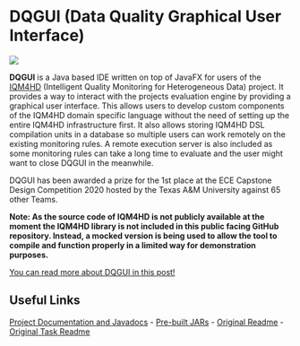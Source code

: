 # DQGUI (Data Quality Graphical User Interface)

![](https://herschel.io/assets/dqgui/dqgui-search.png)

**DQGUI** is a Java based IDE written on top of JavaFX for users of the [IQM4HD](https://iqm4hd.wp.hs-hannover.de/english.html) (Intelligent Quality Monitoring for Heterogeneous Data) project. It provides a way to interact with the projects evaluation engine by providing a graphical user interface. This allows users to develop custom components of the IQM4HD domain specific language without the need of setting up the entire IQM4HD infrastructure first. It also allows storing IQM4HD DSL compilation units in a database so multiple users can work remotely on the existing monitoring rules. A remote execution server is also included as some monitoring rules can take a long time to evaluate and the user might want to close DQGUI in the meanwhile. 

DQGUI has been awarded a prize for the 1st place at the ECE Capstone Design Competition 2020 hosted by the Texas A&M University against 65 other Teams.

**Note: As the source code of IQM4HD is not publicly available at the moment the IQM4HD library is not included in this public facing GitHub repository. Instead, a mocked version is being used to allow the tool to compile and function properly in a limited way for demonstration purposes.**


[You can read more about DQGUI in this post!](https://herschel.io/projects/dqgui)

## Useful Links

[Project Documentation and Javadocs](https://mynttt.github.io/dqgui/index.html) - [Pre-built JARs](https://github.com/mynttt/dqgui/releases/latest) - [Original Readme](https://github.com/mynttt/dqgui/blob/master/welcome.md) - [Original Task Readme](https://github.com/mynttt/dqgui/blob/master/tasks.md)

